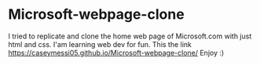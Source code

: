 # Microsoft-webpage-clone
I tried to replicate and clone the home web page of Microsoft.com with just html and css. 
I'am learning web dev for fun.
This the link https://caseymessi05.github.io/Microsoft-webpage-clone/
Enjoy :)

